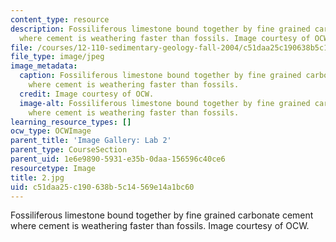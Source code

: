 ```yaml
---
content_type: resource
description: Fossiliferous limestone bound together by fine grained carbonate cement
  where cement is weathering faster than fossils. Image courtesy of OCW.
file: /courses/12-110-sedimentary-geology-fall-2004/c51daa25c190638b5c14569e14a1bc60_2.jpg
file_type: image/jpeg
image_metadata:
  caption: Fossiliferous limestone bound together by fine grained carbonate cement
    where cement is weathering faster than fossils.
  credit: Image courtesy of OCW.
  image-alt: Fossiliferous limestone bound together by fine grained carbonate cement
    where cement is weathering faster than fossils.
learning_resource_types: []
ocw_type: OCWImage
parent_title: 'Image Gallery: Lab 2'
parent_type: CourseSection
parent_uid: 1e6e9890-5931-e35b-0daa-156596c40ce6
resourcetype: Image
title: 2.jpg
uid: c51daa25-c190-638b-5c14-569e14a1bc60
---
```

Fossiliferous limestone bound together by fine grained carbonate cement where cement is weathering faster than fossils. Image courtesy of OCW.

